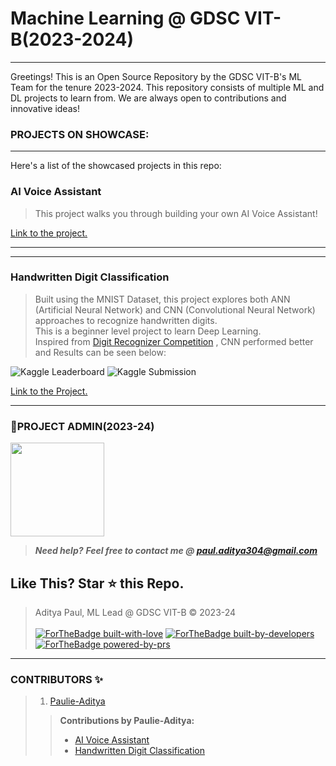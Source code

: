 # Machine Learning @ GDSC VIT-B(2023-2024)
---
Greetings! This is an Open Source Repository by the GDSC VIT-B's ML Team for the tenure 2023-2024. This repository consists of multiple ML and DL projects to learn from. We are always open to contributions and innovative ideas!</br>

### PROJECTS ON SHOWCASE:
---
Here's a list of the showcased projects in this repo:

### AI Voice Assistant

> This project walks you through building your own AI Voice Assistant! 

<a href="https://github.com/DSCVITBHOPAL/ML-Projects/tree/main/AI%20Voice%20Assistant">Link to the project.</a>

---
---
### Handwritten Digit Classification

> Built using the MNIST Dataset, this project explores both ANN (Artificial Neural Network) and CNN (Convolutional Neural Network) approaches to recognize handwritten digits. <br>
> This is a beginner level project to learn Deep Learning.<br>
> Inspired from [Digit Recognizer Competition](https://www.kaggle.com/competitions/digit-recognizer/overview) , CNN performed better and Results 
> can be seen below:

![Kaggle Leaderboard](./kaggleLeaderBoard.png)
![Kaggle Submission](./kaggleSubmissionScore.png)

<a href="https://github.com/DSCVITBHOPAL/ML-Projects/tree/main/Handwritten%20Digit%20Classification"> Link to the Project. </a>

---

### 👤PROJECT ADMIN(2023-24)


<a href="https://github.com/Paulie-Aditya"><img src="https://avatars.githubusercontent.com/u/122125787?v=4" width=150px height=150px/></a> 

> **_Need help?_** 
> **_Feel free to contact me @ [paul.aditya304@gmail.com](mailto:paul.aditya304@gmail.com?Subject=ML@DSC-VIT)_**

## Like This? Star ⭐ this Repo.

> Aditya Paul, ML Lead @ GDSC VIT-B &copy; 2023-24
<br><br>
[![ForTheBadge built-with-love](http://ForTheBadge.com/images/badges/built-with-love.svg)](https://github.com/Paulie-Aditya)
[![ForTheBadge built-by-developers](http://ForTheBadge.com/images/badges/built-by-developers.svg)](https://github.com/Paulie-Aditya)
[![ForTheBadge powered-by-prs](https://forthebadge.com/images/badges/powered-by-pull-requests.svg)](https://github.com/Paulie-Aditya)

***

### CONTRIBUTORS ✨
> 1. [Paulie-Aditya](https://github.com/Paulie-Aditya) 
>> __Contributions by Paulie-Aditya:__
>> - [AI Voice Assistant](https://github.com/DSCVITBHOPAL/ML-Projects/tree/main/AI%20Voice%20Assistant) 
>> - [Handwritten Digit Classification](https://github.com/DSCVITBHOPAL/ML-Projects/tree/main/Handwritten%20Digit%20Classification)



